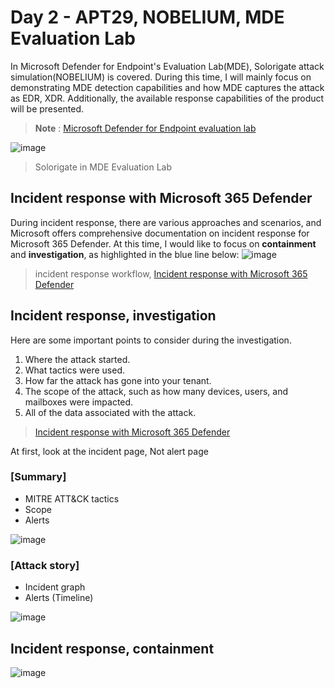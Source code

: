 # Day 2 - APT29, NOBELIUM, MDE Evaluation Lab
In Microsoft Defender for Endpoint's Evaluation Lab(MDE), Solorigate attack simulation(NOBELIUM) is covered. During this time, I will mainly focus on demonstrating MDE detection capabilities and how MDE captures the attack as EDR, XDR. Additionally, the available response capabilities of the product will be presented.
> **Note** : [Microsoft Defender for Endpoint evaluation lab](https://learn.microsoft.com/en-us/microsoft-365/security/defender-endpoint/evaluation-lab?view=o365-worldwid)

![image](https://user-images.githubusercontent.com/120234772/231689408-6805a007-69c2-46db-a834-f11e7a5d1870.png)
> Solorigate in MDE Evaluation Lab

## Incident response with Microsoft 365 Defender
During incident response, there are various approaches and scenarios, and Microsoft offers comprehensive documentation on incident response for Microsoft 365 Defender. At this time, I would like to focus on **containment** and **investigation**, as highlighted in the blue line below:
![image](https://user-images.githubusercontent.com/120234772/231698357-8ba1ef53-4c19-4ca8-9eba-0aba46681b06.png)
> incident response workflow, [Incident response with Microsoft 365 Defender](https://learn.microsoft.com/en-us/microsoft-365/security/defender/incidents-overview?view=o365-worldwide)


## Incident response, investigation

Here are some important points to consider during the investigation.
1. Where the attack started.
2. What tactics were used.
3. How far the attack has gone into your tenant.
4. The scope of the attack, such as how many devices, users, and mailboxes were impacted.
5. All of the data associated with the attack.
> [Incident response with Microsoft 365 Defender](https://learn.microsoft.com/en-us/microsoft-365/security/defender/incidents-overview?view=o365-worldwide)


At first, look at the incident page, Not alert page
### [Summary]
- MITRE ATT&CK tactics
- Scope
- Alerts

![image](https://user-images.githubusercontent.com/120234772/231690987-4217eeac-d14d-4010-9f41-9fb1dcf3e753.png)

### [Attack story]
- Incident graph
- Alerts (Timeline)

![image](https://user-images.githubusercontent.com/120234772/231691509-6e35beeb-38f2-4925-bb21-3317bfcc8a42.png)

## Incident response, containment
![image](https://user-images.githubusercontent.com/120234772/231694802-1e1d1255-5436-4535-9853-052a2f7a0826.png)


